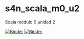 # s4n_scala_m0_u2
Scala módulo 0 unidad 2

[![Binder](https://mybinder.org/badge_logo.svg)](https://mybinder.org/v2/gh/juancardonas4n/s4n_scala_m0_u2/HEAD?labpath=M0_U2_NB_3.ipynb)
[![Binder](https://mybinder.org/badge_logo.svg)](https://mybinder.org/v2/gh/juancardonas4n/s4n_scala_m0_u2/HEAD?urlpath=tree%2Fmain%2Fipynb%2FM0_U2_NB_03.ipynb)
